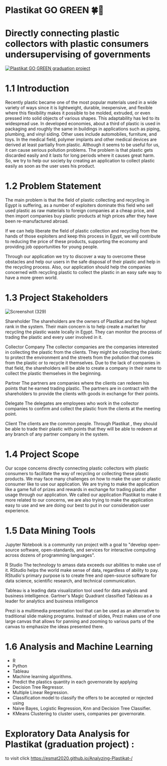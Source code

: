 # Plastikat GO GREEN 🍀🍃
# Directly connecting plastic collectors with plastic consumers undersupervising of governments
[![Plastikat GO GREEN graduation project](https://img.youtube.com/vi/8S2gPRceb34)](https://www.youtube.com/watch?v=8S2gPRceb34)

# 1.1 Introduction
Recently plastic became one of the most popular materials used in a wide variety of ways since it is lightweight, durable, inexpensive, and flexible where this flexibility makes it possible to be molded, extruded, or even pressed into solid objects of various shapes. This adaptability has led to its widespread use.
In developed economies, about a third of plastic is used in packaging and roughly the same in buildings in applications such as piping, plumbing, and vinyl siding. Other uses include automobiles, furniture, and toys. In the medical field, polymer implants and other medical devices are derived at least partially from plastic.
Although it seems to be useful for us, it can cause serious pollution problems. The problem is that plastic gets discarded easily and it lasts for long periods where it causes great harm. So, we try to help our society by creating an application to collect plastic easily as soon as the user uses his product.
# 1.2 Problem Statement
The main problem is that the field of plastic collecting and recycling in Egypt is suffering, as a number of exploiters dominate this field who sell used plastic as raw materials to foreign companies at a cheap price, and then import companies buy plastic products at high prices after they have been re-manufactured abroad.

If we can help liberate the field of plastic collection and recycling from the hands of those exploiters and keep this process in Egypt, we will contribute to reducing the price of these products, supporting the economy and providing job opportunities for young people.

Through our application we try to discover a way to overcome these obstacles and help our users in the safe disposal of their plastic and help in the recycling process. Also, our application should help the companies concerned with recycling plastic to collect the plastic in an easy safe way to have a more green world.
# 1.3 Project Stakeholders
![Screenshot (329)](https://user-images.githubusercontent.com/60976246/236134590-6c69c4ec-0ee0-4eac-9ea8-63463fbc4db1.png)

Shareholder
The shareholders are the owners of Plastikat and the highest rank in the system. Their main concern is to help create a market for recycling the plastic waste locally in Egypt. They can monitor the process of trading the plastic and every user involved in it.


Collector Company
The collector companies are the companies interested in collecting the plastic from the clients. They might be collecting the plastic to protect the environment and the streets from the pollution that comes from the plastic or to recycle it themselves. Due to the lack of companies in that field, the shareholders will be able to create a company in their name to collect the plastic themselves in the beginning.


Partner
The partners are companies where the clients can redeem his points that he earned trading plastic. The partners are in contract with the shareholders to provide the clients with goods in exchange for their points.


Delegate
The delegates are employees who work in the collector companies to confirm and collect the plastic from the clients at the meeting point.


Client 
The clients are the common people. Through Plastikat , they should be able to trade their plastic with points that they will be able to redeem at any branch of any partner company in the system.
# 1.4 Project Scope
Our scope concerns directly connecting plastic collectors with plastic consumers to facilitate the way of recycling or collecting these plastic products. We may face many challenges on how to make the user or plastic consumer like to use our application.
We are trying to make the application like a game full of prizes and rewards in exchange for trading plastic after usage through our application.
We called our application Plastikat to make it more related to our concerns, we are also trying to make the application easy to use and we are doing our best to put in our consideration user experience.
# 1.5 Data Mining Tools
Jupyter Notebook is a community run project with a goal to "develop open-source software, open-standards, and services for interactive computing across dozens of programming languages".

R Studio The technology to amass data exceeds our abilities to make use of it. RStudio helps the world make sense of data, regardless of ability to pay. RStudio's primary purpose is to create free and open-source software for data science, scientific research, and technical communication.

Tableau is a leading data visualization tool used for data analysis and business intelligence. Gartner's Magic Quadrant classified Tableau as a leader for analytics and business intelligence

Prezi is a multimedia presentation tool that can be used as an alternative to traditional slide making programs. Instead of slides, Prezi makes use of one large canvas that allows for panning and zooming to various parts of the canvas to emphasize the ideas presented there.
# 1.6 Analysis and Machine Learning
- R 
- Python
- Tableau
- Machine learning algorithms.
- Predict the plastics quantity in each governorate by applying
- Decision Tree Regressor.
- Multiple Linear Regression.
- Classification model to classify the offers to be accepted or rejected using
- Naive Bayes, Logistic Regression, Knn and Decision Tree Classifier.
- KMeans Clustering to cluster users, companies per governorate.

# Exploratory Data Analysis for Plastikat (graduation project) :


to visit click https://esmat2020.github.io/Analyzing-Plastikat-/
